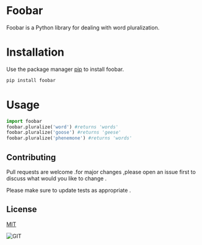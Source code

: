 #  **Foobar**
Foobar is a Python library for dealing with word pluralization.

#  **Installation**
Use the package manager [pip](https://pypi.org/project/pip/)  to install  foobar.
```bash
pip install foobar
```


#  **Usage**
```python
import foobar 
foobar.pluralize('word') #returns 'words'
foobar.pluralize('goose') #returns 'geese'
foobar.pluralize('phenemone') #returns 'words'

```
##  **Contributing**

Pull requests are welcome .for major changes ,please open an issue first to discuss what would you like to change .

Please make sure to update tests as appropriate .

##  **License**

[MIT](https://www.mit.edu/)


![GIT](https://github.com/IslamYehia-Dev/Lab2IslamYehia/blob/main/1*BCZkmZR1_YzDZy22Vn4uUw.png)
